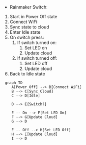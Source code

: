- Rainmaker Switch:
1. Start in Power Off state
2. Connect WiFi
3. Sync state to cloud
4. Enter Idle state
5. On switch press:
    1. If switch turned on:
        1. Set LED on
        2. Update cloud
    2. If switch turned off:
        1. Set LED off
        2. Update cloud
6. Back to Idle state
```mermaid
 graph TD
    A[Power Off] --> B[Connect WiFi]
    B --> C[Sync Cloud]
    C --> D[Idle]
    
    D --> E{Switch?}
    
    E -- On --> F[Set LED On]
    F --> G[Update Cloud]
    G --> D
    
    E -- Off --> H[Set LED Off] 
    H --> I[Update Cloud]
    I --> D
```